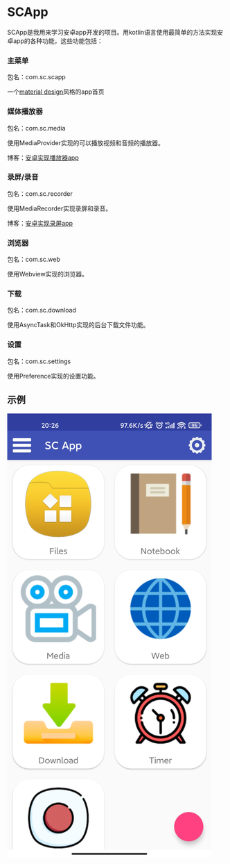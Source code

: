 # SCApp

SCApp是我用来学习安卓app开发的项目。用kotlin语言使用最简单的方法实现安卓app的各种功能，这些功能包括：

### 主菜单

包名：com.sc.scapp

一个[material design](https://material.io/develop/android)风格的app首页

### 媒体播放器

包名：com.sc.media

使用MediaProvider实现的可以播放视频和音频的播放器。

博客：[安卓实现播放器app](https://blog.csdn.net/SSSxCCC/article/details/123797565)

### 录屏/录音

包名：com.sc.recorder

使用MediaRecorder实现录屏和录音。

博客：[安卓实现录屏app](https://blog.csdn.net/SSSxCCC/article/details/119253938)

### 浏览器

包名：com.sc.web

使用Webview实现的浏览器。

### 下载

包名：com.sc.download

使用AsyncTask和OkHttp实现的后台下载文件功能。

### 设置

包名：com.sc.settings

使用Preference实现的设置功能。

## 示例

![image](https://github.com/SSSxCCC/SCApp/raw/master/demo/SCApp.jpg)
